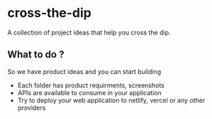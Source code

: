 # cross-the-dip
A collection of project ideas that help you cross the dip.


## What to do ?
 So we have product ideas and you can start building
   - Each folder has product requirments, screenshots
   - APIs are available to consume in your application
 - Try to deploy your web application to netlify, vercel or any other providers
